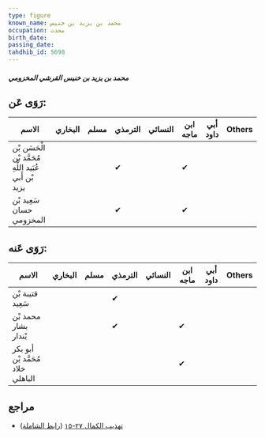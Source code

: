 ```yaml
---
type: figure
known_name: محمد بن يزيد بن خنيس
occupation: محدث
birth_date:
passing_date:
tahdhib_id: 5698
---
```

##### محمد بن يزيد بن خنيس القرشي المخزومي

## رَوَى عَن:
| الاسم                                                  | البخاري | مسلم | الترمذي | النسائي | ابن ماجه | أبي داود | Others |
| ------------------------------------------------------ | ------- | ---- | ------- | ------- | -------- | -------- | ------ |
| الْحَسَن بْن مُحَمَّد بْن عُبَيد اللَّهِ بْن أَبي يزيد |         |      | ✔       |         | ✔        |          |        |
| سَعِيد بْن حسان المخزومي                               |         |      | ✔       |         | ✔        |          |        |
## رَوَى عَنه:
| الاسم                             | البخاري | مسلم | الترمذي | النسائي | ابن ماجه | أبي داود | Others |
| --------------------------------- | ------- | ---- | ------- | ------- | -------- | -------- | ------ |
| قتيبة بْن سَعِيد                  |         |      | ✔       |         |          |          |        |
| محمد بْن بشار بْندار              |         |      | ✔       |         | ✔        |          |        |
| أبو بكر مُحَمَّد بْن خلاد الباهلي |         |      |         |         | ✔        |          |        |
## مراجع
- [تهذيب الكمال ٢٧-١٥](obsidian://open?vault=Tahdhib-al-Kamal&file=Figures/٥٦٩٨-محمد%20بن%20يزيد%20بن%20خنيس%20القرشي%20المخزومي) ([رابط الشاملة](https://shamela.ws/book/3722/14404))